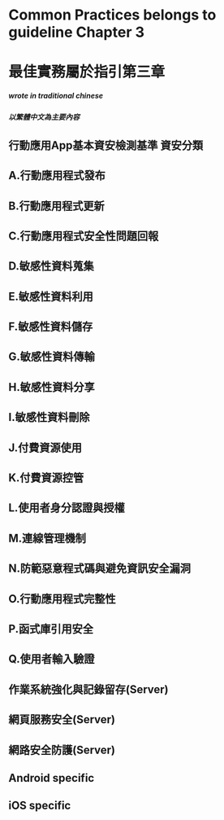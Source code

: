 # Common Practices belongs to guideline Chapter 3
# 最佳實務屬於指引第三章
##### wrote in traditional chinese
##### 以繁體中文為主要內容
## 行動應用App基本資安檢測基準 資安分類
## A.行動應用程式發布
## B.行動應用程式更新
## C.行動應用程式安全性問題回報
## D.敏感性資料蒐集
## E.敏感性資料利用
## F.敏感性資料儲存
## G.敏感性資料傳輸
## H.敏感性資料分享
## I.敏感性資料刪除
## J.付費資源使用
## K.付費資源控管
## L.使用者身分認證與授權
## M.連線管理機制
## N.防範惡意程式碼與避免資訊安全漏洞
## O.行動應用程式完整性
## P.函式庫引用安全
## Q.使用者輸入驗證
## 作業系統強化與記錄留存(Server)
## 網頁服務安全(Server)
## 網路安全防護(Server)
## Android specific
## iOS specific
